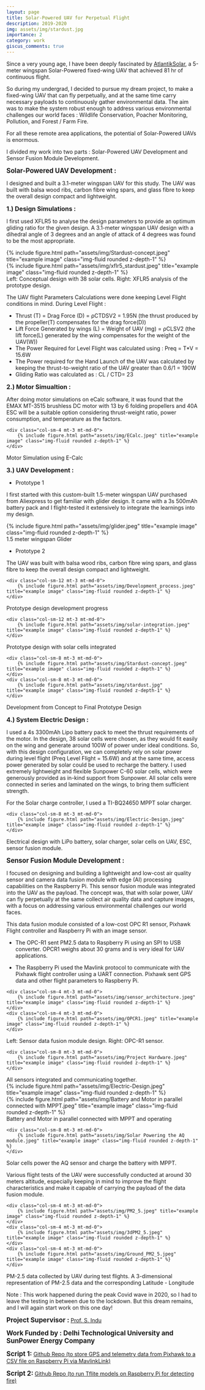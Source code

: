 ```yaml
---
layout: page
title: Solar-Powered UAV for Perpetual Flight
description: 2019-2020
img: assets/img/stardust.jpg
importance: 2
category: work
giscus_comments: true
---
```


Since a very young age, I have been deeply fascinated by <a href="https://www.atlantiksolar.ethz.ch/index.html" target="_blank">AtlantikSolar</a>, a 5-meter wingspan Solar-Powered fixed-wing UAV that achieved 81 hr of continuous flight.

So during my undergrad, I decided to pursue my dream project, to make a fixed-wing UAV that can fly perpetually, and at the same time carry necessary payloads to continuously gather environmental data. The aim was to make the system robust enough to address various environmental challenges our world faces : Wildlife Conservation, Poacher Monitoring, Pollution, and Forest / Farm Fire.

For all these remote area applications, the potential of Solar-Powered UAVs is enormous.

I divided my work into two parts : Solar-Powered UAV Development and Sensor Fusion Module Development.

<span style="font-size: 17px;"><b>Solar-Powered UAV Development :</b></span>

I designed and built a 3.1-meter wingspan UAV for this study. The UAV was built with balsa wood ribs, carbon fibre wing spars, and glass fibre to keep the overall design compact and lightweight.

<span style="font-size: 16px;"><b>1.) Design Simulations :</b></span>

I first used XFLR5 to analyse the design parameters to provide an optimum gliding ratio for the given design. A 3.1-meter wingspan UAV design with a dihedral angle of 3 degrees and an angle of attack of 4 degrees was found to be the most appropriate.

<div class="row justify-content-sm-center">
    <div class="col-sm-8 mt-3 mt-md-0">
        {% include figure.html path="assets/img/Stardust-concept.jpeg" title="example image" class="img-fluid rounded z-depth-1" %}
    </div>
    <div class="col-sm-4 mt-3 mt-md-0">
        {% include figure.html path="assets/img/xflr5_stardust.jpeg" title="example image" class="img-fluid rounded z-depth-1" %}
    </div>

</div>
<div class="caption">
Left: Conceptual design with 38 solar cells. Right: XFLR5 analysis of the prototype design.
</div>


The UAV flight Parameters Calculations were done keeping Level Flight conditions in mind. During Level Flight :
- Thrust (T) = Drag Force (D) = ρCTDSV2 = 1.95N (the thrust produced by the propeller(T) compensates for the drag force(D))
- Lift Force Generated by wings (L) = Weight of UAV (mg) = ρCLSV2 (the lift force(L) generated by the wing compensates for the weight of the UAV(W))
- The Power Required for Level Flight was calculated using : Preq = T*V = 15.6W
- The Power required for the Hand Launch of the UAV was calculated by keeping the thrust-to-weight ratio of the UAV greater than 0.6/1 = 190W
- Gliding Ratio was calculated as : CL / CTD= 23

<span style="font-size: 16px;"><b>2.) Motor Simualtion :</b></span>

After doing motor simulations on eCalc software, it was found that the EMAX MT-3515 brushless DC motor with 13 by 6 folding propellers and 40A ESC will be a suitable option considering thrust-weight ratio, power consumption, and temperature as the factors.

<div class="row justify-content-sm-center">

    <div class="col-sm-4 mt-3 mt-md-0">
        {% include figure.html path="assets/img/ECalc.jpeg" title="example image" class="img-fluid rounded z-depth-1" %}
    </div>
</div>
<div class="caption">
Motor Simulation using E-Calc</div>

<span style="font-size: 16px;"><b>3.) UAV Development :</b></span>

- Prototype 1
<div class="row">
    <div class="col">
        <p> I first started with this custom-built 1.5-meter wingspan UAV purchased from Aliexpress to get familiar with glider design. It came with a 3s 500mAh battery pack and I flight-tested it extensively to integrate the learnings into my design.</p>
    </div>
</div>
 

<div class="row justify-content-sm-center">
    <div class="col-sm-4 mt-3 mt-md-0">
        {% include figure.html path="assets/img/glider.jpeg" title="example image" class="img-fluid rounded z-depth-1" %}
    </div>

</div>
<div class="caption">
1.5 meter wingspan Glider</div>

- Prototype 2 
<div class="row">
    <div class="col">
        <p> The UAV was built with balsa wood ribs, carbon fibre wing spars, and glass fibre to keep the overall design compact and lightweight.</p>
    </div>
</div>
 

<div class="row justify-content-sm-center">

    <div class="col-sm-12 mt-3 mt-md-0">
        {% include figure.html path="assets/img/Development_process.jpeg" title="example image" class="img-fluid rounded z-depth-1" %}
    </div>

</div>
<div class="caption">
Prototype design development progress</div>

<div class="row justify-content-sm-center">

    <div class="col-sm-12 mt-3 mt-md-0">
        {% include figure.html path="assets/img/solar-integration.jpeg" title="example image" class="img-fluid rounded z-depth-1" %}
    </div>

</div>
<div class="caption">
Prototype design with solar cells integrated
</div>

<div class="row justify-content-sm-center">

    <div class="col-sm-8 mt-3 mt-md-0">
        {% include figure.html path="assets/img/Stardust-concept.jpeg" title="example image" class="img-fluid rounded z-depth-1" %}
    </div>
    <div class="col-sm-8 mt-3 mt-md-0">
        {% include figure.html path="assets/img/stardust.jpg" title="example image" class="img-fluid rounded z-depth-1" %}
    </div>

</div>
<div class="caption">
    Development from Concept to Final Prototype Design
</div>

<span style="font-size: 16px;"><b>4.) System Electric Design :</b></span>

I used a 4s 3300mAh Lipo battery pack to meet the thrust requirements of the motor. In the design, 38 solar cells were chosen, as they would fit easily on the wing and generate around 100W of power under ideal conditions. So, with this design configuration, we can completely rely on solar power during level flight (Preq Level Flight = 15.6W) and at the same time, access power generated by solar could be used to recharge the battery. I used extremely lightweight and flexible Sunpower C-60 solar cells, which were generously provided as in-kind support from Sunpower. All solar cells were connected in series and laminated on the wings, to bring them sufficient strength.

For the Solar charge controller, I used a TI-BQ24650 MPPT solar charger.

<div class="row justify-content-sm-center">

    <div class="col-sm-8 mt-3 mt-md-0">
        {% include figure.html path="assets/img/Electric-Design.jpeg" title="example image" class="img-fluid rounded z-depth-1" %}
    </div>
</div>
<div class="caption">
Electrical design with LiPo battery, solar charger, solar cells on UAV, ESC, sensor fusion module.</div>



<span style="font-size: 17px;"><b>Sensor Fusion Module Development :</b></span>

I focused on designing and building a lightweight and low-cost air quality sensor and camera data fusion module with edge (AI) processing capabilities on the Raspberry Pi. 
This sensor fusion module was integrated into the UAV as the payload. The concept was, that with solar power, UAV can fly perpetually at the same collect air quality data and capture images, with a focus on addressing various environmental challenges our world faces.

This data fusion module consisted of a low-cost OPC R1 sensor, Pixhawk Flight controller and Raspberry Pi with an image sensor.

- The OPC-R1 sent PM2.5 data to Raspberry Pi using an SPI to USB converter. OPCR1 weighs about 30 grams and is very ideal for UAV applications.

- The Raspberry Pi used the Mavlink protocol to communicate with the Pixhawk flight controller using a UART connection. Pixhawk sent GPS data and other flight parameters to Raspberry Pi.

<div class="row justify-content-sm-center">

    <div class="col-sm-4 mt-3 mt-md-0">
        {% include figure.html path="assets/img/sensor_architecture.jpeg" title="example image" class="img-fluid rounded z-depth-1" %}
    </div>
    <div class="col-sm-4 mt-3 mt-md-0">
        {% include figure.html path="assets/img/OPCR1.jpeg" title="example image" class="img-fluid rounded z-depth-1" %}
    </div>
</div>
<div class="caption">
Left: Sensor data fusion module design. Right: OPC-R1 sensor.
</div>

<div class="row justify-content-sm-center">

    <div class="col-sm-8 mt-3 mt-md-0">
        {% include figure.html path="assets/img/Project Hardware.jpeg" title="example image" class="img-fluid rounded z-depth-1" %}
    </div>
</div>
<div class="caption">
    All sensors integrated and communicating together.
</div>



<div class="row justify-content-sm-center">
    <div class="col-sm-4 mt-3 mt-md-0">
        {% include figure.html path="assets/img/Electric-Design.jpeg" title="example image" class="img-fluid rounded z-depth-1" %}
    </div>
    <div class="col-sm-8 mt-3 mt-md-0">
        {% include figure.html path="assets/img/Battery and Motor in parallel connected with MPPT.jpeg" title="example image" class="img-fluid rounded z-depth-1" %}
    </div>

</div>
<div class="caption">
Battery and Motor in parallel connected with MPPT and operating</div>

<div class="row justify-content-sm-center">

    <div class="col-sm-8 mt-3 mt-md-0">
        {% include figure.html path="assets/img/Solar Powering the AQ module.jpeg" title="example image" class="img-fluid rounded z-depth-1" %}
    </div>
</div>
<div class="caption">
Solar cells power the AQ sensor and charge the battery with MPPT.</div>

Various flight tests of the UAV were successfully conducted at around 30 meters altitude, especially keeping in mind to improve the flight characteristics and make it capable of carrying the payload of the data fusion module.


<div class="row justify-content-sm-center">

    <div class="col-sm-4 mt-3 mt-md-0">
        {% include figure.html path="assets/img/PM2_5.jpeg" title="example image" class="img-fluid rounded z-depth-1" %}
    </div>
    <div class="col-sm-4 mt-3 mt-md-0">
        {% include figure.html path="assets/img/3dPM2_5.jpeg" title="example image" class="img-fluid rounded z-depth-1" %}
    </div>
    <div class="col-sm-4 mt-3 mt-md-0">
        {% include figure.html path="assets/img/Ground_PM2_5.jpeg" title="example image" class="img-fluid rounded z-depth-1" %}
    </div>

</div>
<div class="caption">
PM-2.5 data collected by UAV during test flights. A 3-dimensional representation of PM-2.5 data and the corresponding Latitude - Longitude
</div>

Note : This work happened during the peak Covid wave in 2020, so I had to leave the testing in between due to the lockdown. But this dream remains, and I will again start work on this one day!

<span style="font-size: 17px;"><b>Project Supervisor :</b></span>
<a href="http://www.dtu.ac.in/Web/Departments/Electronics/faculty/sindu.php" target="_blank"> Prof. S. Indu</a> 
 <br>

<span style="font-size: 17px;"><b>Work Funded by : Delhi Technological University and SunPower Energy Company</b></span>
 <br>

<span style="font-size: 17px;"><b>Script 1:</b></span>
<a href="https://github.com/piyushy6/Rpi-Pixhawk-GPS" target="_blank"> Github Repo (to store GPS and telemetry data from Pixhawk to a CSV file on Raspberry Pi via MavlinkLink)</a> 
 <br>

<span style="font-size: 17px;"><b>Script 2:</b></span>
<a href="https://github.com/piyushy6/RPi-Tflite" target="_blank"> Github Repo (to run Tflite models on Raspberry Pi for detecting fire)</a> 
 <br>


